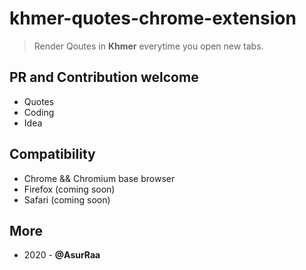 # khmer-quotes-chrome-extension

> Render Qoutes in **Khmer** everytime you open new tabs.

## PR and Contribution welcome

- Quotes 
- Coding 
- Idea

## Compatibility
- Chrome && Chromium base browser
- Firefox (coming soon)
- Safari (coming soon)

## More 
- 2020 - **@AsurRaa**
